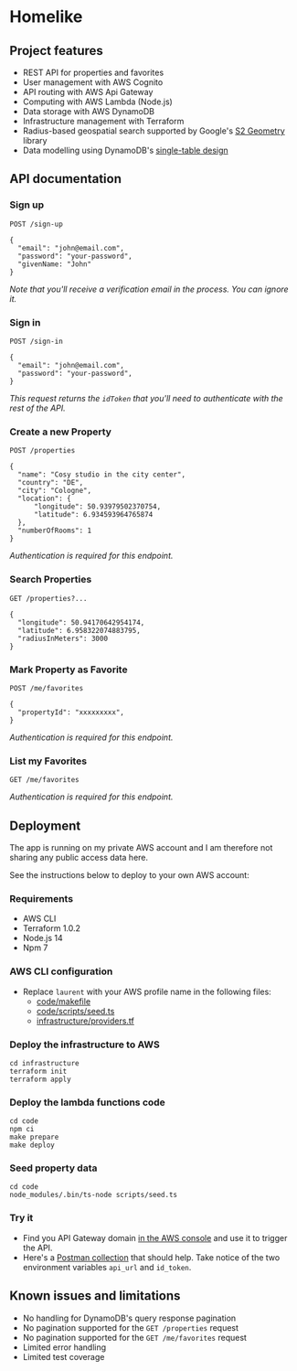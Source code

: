 # Homelike

## Project features

* REST API for properties and favorites
* User management with AWS Cognito
* API routing with AWS Api Gateway
* Computing with AWS Lambda (Node.js)
* Data storage with AWS DynamoDB
* Infrastructure management with Terraform
* Radius-based geospatial search supported by Google's [S2 Geometry](https://s2geometry.io/) library
* Data modelling using DynamoDB's [single-table design](https://www.alexdebrie.com/posts/dynamodb-single-table/)

## API documentation

### Sign up

```
POST /sign-up

{
  "email": "john@email.com",
  "password": "your-password",
  "givenName: "John"
}
```

_Note that you'll receive a verification email in the process. You can ignore it._

### Sign in

```
POST /sign-in

{
  "email": "john@email.com",
  "password": "your-password",
}
```

_This request returns the `idToken` that you'll need to authenticate with the rest of the API._

### Create a new Property

```
POST /properties

{
  "name": "Cosy studio in the city center",
  "country": "DE",
  "city": "Cologne",
  "location": {
      "longitude": 50.93979502370754,
      "latitude": 6.934593964765874
  },
  "numberOfRooms": 1
}
```

_Authentication is required for this endpoint._

### Search Properties

```
GET /properties?...

{
  "longitude": 50.94170642954174,
  "latitude": 6.958322074883795,
  "radiusInMeters": 3000
}
```

### Mark Property as Favorite

```
POST /me/favorites

{
  "propertyId": "xxxxxxxxx",
}
```

_Authentication is required for this endpoint._

### List my Favorites

```
GET /me/favorites
```

_Authentication is required for this endpoint._

## Deployment

The app is running on my private AWS account and I am therefore not sharing any public access data here.

See the instructions below to deploy to your own AWS account:

### Requirements

* AWS CLI
* Terraform 1.0.2
* Node.js 14
* Npm 7

### AWS CLI configuration

* Replace `laurent` with your AWS profile name in the following files:
  * [code/makefile](https://github.com/LaurentEsc/homelike/blob/master/code/makefile)
  * [code/scripts/seed.ts](https://github.com/LaurentEsc/homelike/blob/master/code/scripts/seed.ts)
  * [infrastructure/providers.tf](https://github.com/LaurentEsc/homelike/blob/master/infrastructure/providers.tf)

### Deploy the infrastructure to AWS

```
cd infrastructure
terraform init
terraform apply
```

### Deploy the lambda functions code

```
cd code
npm ci
make prepare
make deploy
```

### Seed property data

```
cd code
node_modules/.bin/ts-node scripts/seed.ts
```

### Try it

* Find you API Gateway domain [in the AWS console](https://console.aws.amazon.com/apigateway) and use it to trigger the API.
* Here's a [Postman collection](https://www.getpostman.com/collections/9bef70812eb1a22cfabb) that should help. Take notice of the two environment variables `api_url` and `id_token`.

## Known issues and limitations

* No handling for DynamoDB's query response pagination
* No pagination supported for the `GET /properties` request
* No pagination supported for the `GET /me/favorites` request
* Limited error handling
* Limited test coverage